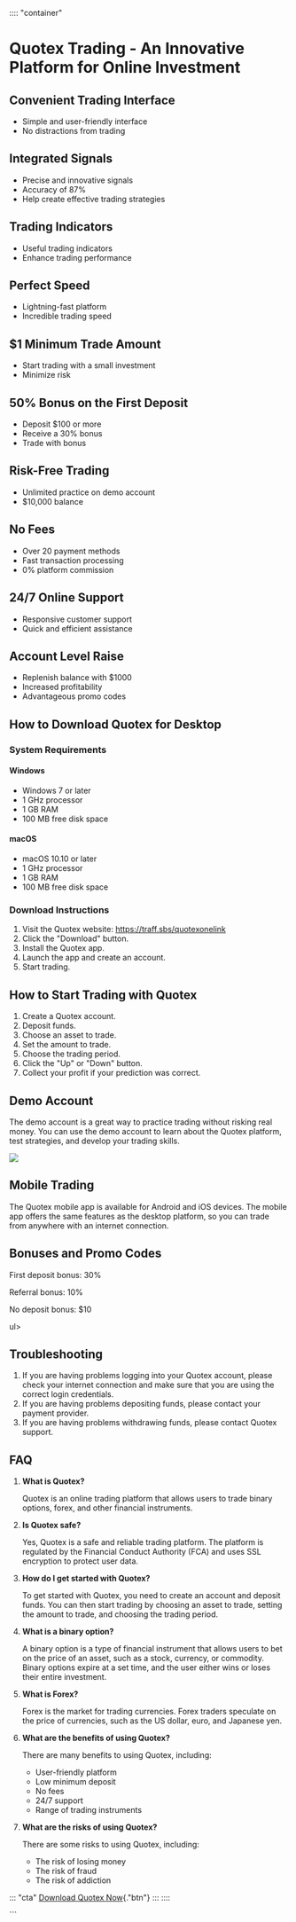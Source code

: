 :::: \"container\"
# Quotex Trading - An Innovative Platform for Online Investment

## Convenient Trading Interface

-   Simple and user-friendly interface
-   No distractions from trading

## Integrated Signals

-   Precise and innovative signals
-   Accuracy of 87%
-   Help create effective trading strategies

## Trading Indicators

-   Useful trading indicators
-   Enhance trading performance

## Perfect Speed

-   Lightning-fast platform
-   Incredible trading speed

## \$1 Minimum Trade Amount

-   Start trading with a small investment
-   Minimize risk

## 50% Bonus on the First Deposit

-   Deposit \$100 or more
-   Receive a 30% bonus
-   Trade with bonus

## Risk-Free Trading

-   Unlimited practice on demo account
-   \$10,000 balance

## No Fees

-   Over 20 payment methods
-   Fast transaction processing
-   0% platform commission

## 24/7 Online Support

-   Responsive customer support
-   Quick and efficient assistance

## Account Level Raise

-   Replenish balance with \$1000
-   Increased profitability
-   Advantageous promo codes

## How to Download Quotex for Desktop

### System Requirements

#### Windows

-   Windows 7 or later
-   1 GHz processor
-   1 GB RAM
-   100 MB free disk space

#### macOS

-   macOS 10.10 or later
-   1 GHz processor
-   1 GB RAM
-   100 MB free disk space

### Download Instructions

1.  Visit the Quotex website: https://traff.sbs/quotexonelink
2.  Click the "Download" button.
3.  Install the Quotex app.
4.  Launch the app and create an account.
5.  Start trading.

## How to Start Trading with Quotex

1.  Create a Quotex account.
2.  Deposit funds.
3.  Choose an asset to trade.
4.  Set the amount to trade.
5.  Choose the trading period.
6.  Click the "Up" or "Down" button.
7.  Collect your profit if your prediction was correct.

## Demo Account

The demo account is a great way to practice trading without risking real
money. You can use the demo account to learn about the Quotex platform,
test strategies, and develop your trading skills.

[![](https://static.quotex.io/files/5_en/300_250.jpg)](https://traff.sbs/brokerqxsignupf)

## Mobile Trading

The Quotex mobile app is available for Android and iOS devices. The
mobile app offers the same features as the desktop platform, so you can
trade from anywhere with an internet connection.

## Bonuses and Promo Codes

First deposit bonus: 30%

Referral bonus: 10%

No deposit bonus: \$10

ul\>

## Troubleshooting

1.  If you are having problems logging into your Quotex account, please
    check your internet connection and make sure that you are using the
    correct login credentials.
2.  If you are having problems depositing funds, please contact your
    payment provider.
3.  If you are having problems withdrawing funds, please contact Quotex
    support.

## FAQ

1.  **What is Quotex?**

    Quotex is an online trading platform that allows users to trade
    binary options, forex, and other financial instruments.

2.  **Is Quotex safe?**

    Yes, Quotex is a safe and reliable trading platform. The platform is
    regulated by the Financial Conduct Authority (FCA) and uses SSL
    encryption to protect user data.

3.  **How do I get started with Quotex?**

    To get started with Quotex, you need to create an account and
    deposit funds. You can then start trading by choosing an asset to
    trade, setting the amount to trade, and choosing the trading period.

4.  **What is a binary option?**

    A binary option is a type of financial instrument that allows users
    to bet on the price of an asset, such as a stock, currency, or
    commodity. Binary options expire at a set time, and the user either
    wins or loses their entire investment.

5.  **What is Forex?**

    Forex is the market for trading currencies. Forex traders speculate
    on the price of currencies, such as the US dollar, euro, and
    Japanese yen.

6.  **What are the benefits of using Quotex?**

    There are many benefits to using Quotex, including:

    -   User-friendly platform
    -   Low minimum deposit
    -   No fees
    -   24/7 support
    -   Range of trading instruments

7.  **What are the risks of using Quotex?**

    There are some risks to using Quotex, including:

    -   The risk of losing money
    -   The risk of fraud
    -   The risk of addiction

::: \"cta\"
[Download Quotex
Now](\%22https://traff.sbs/quotexonelink\%22){."btn"}
:::
::::

\`\`\`

